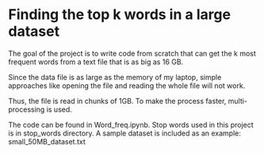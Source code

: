 # Finding the top k words in a large dataset

The goal of the project is to write code from scratch that can get the k most frequent words from a text file that is as big as 16 GB.

Since the data file is as large as the memory of my laptop, simple approaches like opening the file and reading the whole file will not work.

Thus, the file is read in chunks of 1GB. To make the process faster, multi-processing is used.

The code can be found in Word_freq.ipynb. 
Stop words used in this project is in stop_words directory.
A sample dataset is included as an example: small_50MB_dataset.txt
